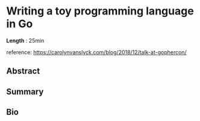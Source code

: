 # Writing a toy programming language in Go

__Length__ : 25min

reference: https://carolynvanslyck.com/blog/2018/12/talk-at-gophercon/

## Abstract

## Summary

## Bio
